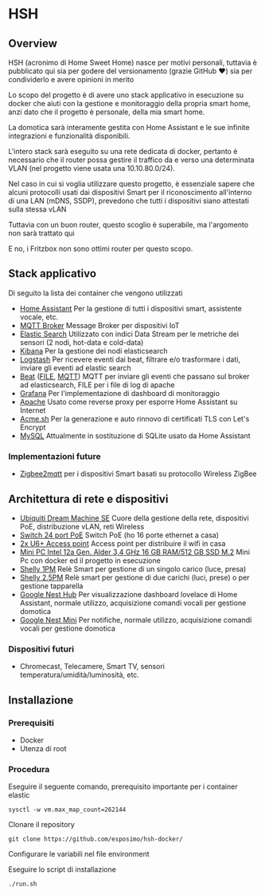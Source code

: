 # HSH

## Overview
HSH (acronimo di Home Sweet Home) nasce per motivi personali, tuttavia è pubblicato qui sia per godere del versionamento (grazie GitHub ❤️) sia per condividerlo e avere opinioni in merito

Lo scopo del progetto è di avere uno stack applicativo in esecuzione su docker che aiuti con la gestione e monitoraggio della propria smart home, anzi dato che il progetto è personale, della mia smart home.

La domotica sarà interamente gestita con Home Assistant e le sue infinite integrazioni e funzionalità disponibili.

L'intero stack sarà eseguito su una rete dedicata di docker, pertanto è necessario che il router possa gestire il traffico da e verso una determinata VLAN (nel progetto viene usata una 10.10.80.0/24).

Nel caso in cui si voglia utilizzare questo progetto, è essenziale sapere che alcuni protocolli usati dai dispositivi Smart per il riconoscimento all'interno di una LAN (mDNS, SSDP), prevedono che tutti i dispositivi siano attestati sulla stessa vLAN

Tuttavia con un buon router, questo scoglio è superabile, ma l'argomento non sarà trattato qui

E no, i Fritzbox non sono ottimi router per questo scopo.

## Stack applicativo

Di seguito la lista dei container che vengono utilizzati

- [Home Assistant](https://www.home-assistant.io/) Per la gestione di tutti i dispositivi smart, assistente vocale, etc.
- [MQTT Broker](https://mqtt.org/) Message Broker per dispositivi IoT
- [Elastic Search](https://www.elastic.co/guide/en/elasticsearch/reference/current/index.html) Utilizzato con indici Data Stream per le metriche dei sensori (2 nodi, hot-data e cold-data)
- [Kibana](https://www.elastic.co/guide/en/kibana/8.10/index.html) Per la gestione dei nodi elasticsearch
- [Logstash](https://www.elastic.co/guide/en/logstash/current/index.html) Per ricevere eventi dai beat, filtrare e/o trasformare i dati, inviare gli eventi ad elastic search 
- [Beat](https://www.elastic.co/guide/en/beats/filebeat/current/filebeat-overview.html) ([FILE](https://www.elastic.co/guide/en/beats/filebeat/current/filebeat-input-filestream.html), [MQTT](https://www.elastic.co/guide/en/beats/filebeat/current/filebeat-input-mqtt.html)) MQTT per inviare gli eventi che passano sul broker ad elasticsearch, FILE per i file di log di apache
- [Grafana](https://grafana.com/docs/grafana/latest/?pg=oss-graf&plcmt=hero-btn-2) Per l'implementazione di dashboard di monitoraggio
- [Apache](https://httpd.apache.org/) Usato come reverse proxy per esporre Home Assistant su Internet
- [Acme.sh](https://github.com/acmesh-official/acme.sh) Per la generazione e auto rinnovo di certificati TLS con Let's Encrypt
- [MySQL](https://dev.mysql.com/doc/refman/8.0/en/) Attualmente in sostituzione di SQLite usato da Home Assistant

### Implementazioni future
- [Zigbee2mqtt](https://www.zigbee2mqtt.io/guide/getting-started/) per i dispositivi Smart basati su protocollo Wireless ZigBee


## Architettura di rete e dispositivi

- [Ubiquiti Dream Machine SE](https://eu.store.ui.com/eu/en/pro/category/all-unifi-cloud-gateways/products/udm-se) Cuore della gestione della rete, dispositivi PoE, distribuzione vLAN, reti Wireless
- [Switch 24 port PoE](https://eu.store.ui.com/eu/en/pro/category/all-switching/products/usw-24-poe) Switch PoE (ho 16 porte ethernet a casa)
- [2x U6+ Access point](https://eu.store.ui.com/eu/en/pro/category/all-wifi/products/u6-plus) Access point per distribuire il wifi in casa
- [Mini PC Intel 12a Gen. Alder 3,4 GHz 16 GB RAM/512 GB SSD M.2](https://www.amazon.it/gp/product/B0CJV3DDGT) Mini Pc con docker ed il progetto in esecuzione 
- [Shelly 1PM](https://shelly-api-docs.shelly.cloud/gen1/#shelly1-shelly1pm) Relè Smart per gestione di un singolo carico (luce, presa)
- [Shelly 2.5PM](https://shelly-api-docs.shelly.cloud/gen2/Devices/ShellyPlus2PM) Relè smart per gestione di due carichi (luci, prese) o per gestione tapparella
- [Google Nest Hub](https://store.google.com/it/product/nest_hub_2nd_gen?hl=it&pli=1) Per visualizzazione dashboard lovelace di Home Assistant, normale utilizzo, acquisizione comandi vocali per gestione domotica
- [Google Nest Mini](https://store.google.com/it/product/google_nest_mini?hl=it) Per notifiche, normale utilizzo, acquisizione comandi vocali per gestione domotica

### Dispositivi futuri
- Chromecast, Telecamere, Smart TV, sensori temperatura/umidità/luminosità, etc.

## Installazione
### Prerequisiti

- Docker
- Utenza di root

### Procedura
Eseguire il seguente comando, prerequisito importante per i container elastic
```
sysctl -w vm.max_map_count=262144
```
Clonare il repository
```
git clone https://github.com/esposimo/hsh-docker/
```
Configurare le variabili nel file environment

Eseguire lo script di installazione 
```
./run.sh
```

